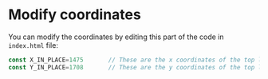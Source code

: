 # Modify coordinates
You can modify the coordinates by editing this part of the code in `index.html` file:

```js
const X_IN_PLACE=1475       // These are the x coordinates of the top left corner
const Y_IN_PLACE=1708       // These are the y coordinates of the top left corner
```
